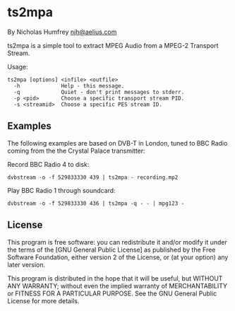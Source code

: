 ts2mpa
======
By Nicholas Humfrey <njh@aelius.com>

ts2mpa is a simple tool to extract MPEG Audio from a MPEG-2 Transport Stream.

Usage:

    ts2mpa [options] <infile> <outfile>
      -h             Help - this message.
      -q             Quiet - don't print messages to stderr.
      -p <pid>       Choose a specific transport stream PID.
      -s <streamid>  Choose a specific PES stream ID.



Examples
--------

The following examples are based on DVB-T in London, tuned to 
BBC Radio coming from the the Crystal Palace transmitter:

Record BBC Radio 4 to disk:

    dvbstream -o -f 529833330 439 | ts2mpa - recording.mp2

Play BBC Radio 1 through soundcard:

    dvbstream -o -f 529833330 436 | ts2mpa -q - - | mpg123 -


License
-------

This program is free software: you can redistribute it and/or modify
it under the terms of the [GNU General Public License] as published by
the Free Software Foundation, either version 2 of the License, or
(at your option) any later version.

This program is distributed in the hope that it will be useful,
but WITHOUT ANY WARRANTY; without even the implied warranty of
MERCHANTABILITY or FITNESS FOR A PARTICULAR PURPOSE.  See the
GNU General Public License for more details.
